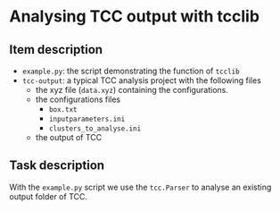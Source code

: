 # Analysing TCC output with tcclib


## Item description

- `example.py`: the script demonstrating the function of `tcclib`
- `tcc-output`: a typical TCC analysis project with the following files
    - the xyz file (`data.xyz`) containing the configurations.
    - the configurations files
        - `box.txt`
        - `inputparameters.ini`
        - `clusters_to_analyse.ini`
    - the output of TCC

## Task description

With the `example.py` script we use the `tcc.Parser` to analyse an existing output folder of TCC.
